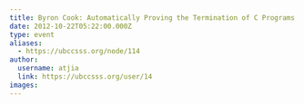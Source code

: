 ```yaml
---
title: Byron Cook: Automatically Proving the Termination of C Programs 
date: 2012-10-22T05:22:00.000Z
type: event
aliases:
  - https://ubccsss.org/node/114
author:
  username: atjia
  link: https://ubccsss.org/user/14
images:
---
```


